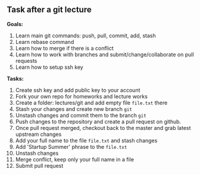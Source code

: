 ## Task after a git lecture

**Goals:** 
  1. Learn main git commands: push, pull, commit, add, stash
  2. Learn rebase command
  3. Learn how to merge if there is a conflict
  4. Learn how to work with branches and submit/change/collaborate on pull requests
  5. Learn how to setup ssh key

**Tasks:**
  1. Create ssh key and add public key to your account
  2. Fork your own repo for homeworks and lecture works
  3. Create a folder: lectures/git and add empty file `file.txt` there
  4. Stash your changes and create new branch `git`
  5. Unstash changes and commit them to the branch `git`
  6. Push changes to the repository and create a pull request on github. 
  7. Once pull request merged, checkout back to the master and grab latest upstream changes
  8. Add your full name to the file `file.txt` and stash changes
  9. Add 'Startup Summer' phrase to the `file.txt`
  10. Unstash changes
  11. Merge conflict, keep only your full name in a file
  12. Submit pull request
